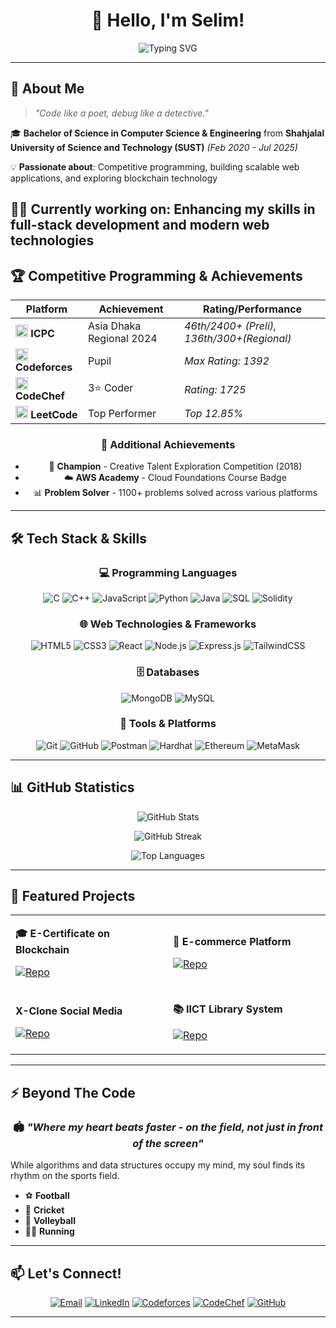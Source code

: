 <div align="center">

# 👋 Hello, I'm **Selim**! 

<img src="https://readme-typing-svg.demolab.com/?font=Fira+Code&size=28&duration=3000&pause=1000&color=36BCF7&center=true&vCenter=true&width=600&lines=CSE+Graduate+from+SUST;Competitive+Programmer;Full-Stack+Developer;Blockchain+Enthusiast" alt="Typing SVG" />

</div>

---

## 🚀 About Me

> *"Code like a poet, debug like a detective."*

🎓 **Bachelor of Science in Computer Science & Engineering** from **Shahjalal University of Science and Technology (SUST)** *(Feb 2020 - Jul 2025)*

💡 **Passionate about**: Competitive programming, building scalable web applications, and exploring blockchain technology

🧑‍💻 **Currently working on**: Enhancing my skills in full-stack development and modern web technologies
---

## 🏆 Competitive Programming & Achievements

<div align="center">

| Platform | Achievement | Rating/Performance |
|----------|-------------|-------------------|
| <img src="https://upload.wikimedia.org/wikipedia/commons/c/c6/ICPC_Foundation_logo.svg" width="20"/> **ICPC** | Asia Dhaka Regional 2024 | *46th/2400+ (Preli), 136th/300+(Regional)* |
| <img src="https://codeforces.org/s/0/apple-icon-114x114.png" width="20"/> **Codeforces** | Pupil | *Max Rating: 1392* |
| <img src="https://cdn.codechef.com/sites/all/themes/abessive/cc-logo.png" width="20"/> **CodeChef** | 3⭐ Coder | *Rating: 1725* |
| <img src="https://upload.wikimedia.org/wikipedia/commons/1/19/LeetCode_logo_black.png" width="20"/> **LeetCode** | Top Performer | *Top 12.85%* |

### 🏅 Additional Achievements
- 🥇 **Champion** - Creative Talent Exploration Competition (2018)
- ☁️ **AWS Academy** - Cloud Foundations Course Badge
- 📊 **Problem Solver** - 1100+ problems solved across various platforms

</div>

---

## 🛠️ Tech Stack & Skills

<div align="center">

### 💻 Programming Languages
![C](https://img.shields.io/badge/C-00599C?style=for-the-badge&logo=c&logoColor=white)
![C++](https://img.shields.io/badge/C++-00599C?style=for-the-badge&logo=c%2B%2B&logoColor=white)
![JavaScript](https://img.shields.io/badge/JavaScript-F7DF1E?style=for-the-badge&logo=javascript&logoColor=black)
![Python](https://img.shields.io/badge/Python-3776AB?style=for-the-badge&logo=python&logoColor=white)
![Java](https://img.shields.io/badge/Java-ED8B00?style=for-the-badge&logo=openjdk&logoColor=white)
![SQL](https://img.shields.io/badge/SQL-4479A1?style=for-the-badge&logo=postgresql&logoColor=white)
![Solidity](https://img.shields.io/badge/Solidity-363636?style=for-the-badge&logo=solidity&logoColor=white)

### 🌐 Web Technologies & Frameworks
![HTML5](https://img.shields.io/badge/HTML5-E34F26?style=for-the-badge&logo=html5&logoColor=white)
![CSS3](https://img.shields.io/badge/CSS3-1572B6?style=for-the-badge&logo=css3&logoColor=white)
![React](https://img.shields.io/badge/React-20232A?style=for-the-badge&logo=react&logoColor=61DAFB)
![Node.js](https://img.shields.io/badge/Node.js-43853D?style=for-the-badge&logo=node.js&logoColor=white)
![Express.js](https://img.shields.io/badge/Express.js-404D59?style=for-the-badge&logo=express&logoColor=white)
![TailwindCSS](https://img.shields.io/badge/Tailwind_CSS-38B2AC?style=for-the-badge&logo=tailwind-css&logoColor=white)

### 🗄️ Databases
![MongoDB](https://img.shields.io/badge/MongoDB-4EA94B?style=for-the-badge&logo=mongodb&logoColor=white)
![MySQL](https://img.shields.io/badge/MySQL-005C84?style=for-the-badge&logo=mysql&logoColor=white)

### 🔧 Tools & Platforms
![Git](https://img.shields.io/badge/Git-F05032?style=for-the-badge&logo=git&logoColor=white)
![GitHub](https://img.shields.io/badge/GitHub-100000?style=for-the-badge&logo=github&logoColor=white)
![Postman](https://img.shields.io/badge/Postman-FF6C37?style=for-the-badge&logo=postman&logoColor=white)
![Hardhat](https://img.shields.io/badge/Hardhat-FFF04D?style=for-the-badge&logo=ethereum&logoColor=black)
![Ethereum](https://img.shields.io/badge/Ethereum-3C3C3D?style=for-the-badge&logo=Ethereum&logoColor=white)
![MetaMask](https://img.shields.io/badge/MetaMask-F6851B?style=for-the-badge&logo=metamask&logoColor=white)

</div>

---

## 📊 GitHub Statistics

<div align="center">
  
![GitHub Stats](https://github-readme-stats.vercel.app/api?username=whiteblueskyss&show_icons=true&theme=tokyonight&hide_border=true&count_private=true)

![GitHub Streak](https://github-readme-streak-stats.herokuapp.com/?user=whiteblueskyss&theme=tokyonight&hide_border=true)

![Top Languages](https://github-readme-stats.vercel.app/api/top-langs/?username=whiteblueskyss&layout=compact&theme=tokyonight&hide_border=true)

</div>

---

## 🌟 Featured Projects

<div align="center">

<table>
<tr>
<td width="50%">

**🎓 E-Certificate on Blockchain**

[![Repo](https://github-readme-stats.vercel.app/api/pin/?username=whiteblueskyss&repo=E-Certificate-on-Ethereum-Blockchain&theme=tokyonight&hide_border=true&description_lines_count=3)](https://github.com/whiteblueskyss/E-Certificate-on-Ethereum-Blockchain)
<!-- 
*Blockchain-based certificate verification with NFTs, QR codes, and role-based access using Solidity & React.*
-->

</td>
<td width="50%">

**🛒 E-commerce Platform**

[![Repo](https://github-readme-stats.vercel.app/api/pin/?username=whiteblueskyss&repo=E-commerce-Site&theme=tokyonight&hide_border=true&description_lines_count=3)](https://github.com/whiteblueskyss/E-commerce-Site)

<!-- 
*Full-stack e-commerce site with authentication, cart, payment integration using MERN stack & Stripe.*
-->

</td>
</tr>
<tr>
<td width="50%">

**X-Clone Social Media**

[![Repo](https://github-readme-stats.vercel.app/api/pin/?username=whiteblueskyss&repo=x-clone&theme=tokyonight&hide_border=true&description_lines_count=3)](https://github.com/whiteblueskyss/x-clone)
<!--
*Twitter-inspired platform with real-time posts, comments, likes using MERN stack & TailwindCSS.*
-->
</td>
<td width="50%">

**📚 IICT Library System**

[![Repo](https://github-readme-stats.vercel.app/api/pin/?username=whiteblueskyss&repo=IICTLibrary&theme=tokyonight&hide_border=true&description_lines_count=3)](https://github.com/whiteblueskyss/IICTLibrary)

<!-- 
*Library management system with book search, borrowing history using PHP, MySQL & JavaScript.*
-->
</td>
</tr>
</table>

</div>

---

## ⚡ Beyond The Code

<div align="center">

### 🏟️ *"Where my heart beats faster - on the field, not just in front of the screen"*

</div>

While algorithms and data structures occupy my mind, my soul finds its rhythm on the sports field.

- ⚽ **Football** 
- 🏏 **Cricket** 
- 🏐 **Volleyball** 
- 🏃‍♂️ **Running**
  
<!--*Fun fact: I probably spend more time analyzing team formations than system architecture, but both require the same strategic mindset and love for optimization!*
-->
---

## 📫 Let's Connect!

<div align="center">

[![Email](https://img.shields.io/badge/Email-D14836?style=for-the-badge&logo=gmail&logoColor=white)](mailto:selim.chy50@gmail.com)
[![LinkedIn](https://img.shields.io/badge/LinkedIn-0077B5?style=for-the-badge&logo=linkedin&logoColor=white)](https://www.linkedin.com/in/whiteblueskyss)
[![Codeforces](https://img.shields.io/badge/Codeforces-1F8ACB?style=for-the-badge&logo=codeforces&logoColor=white)](https://codeforces.com/profile/whiteblueskyss)
[![CodeChef](https://img.shields.io/badge/CodeChef-5B4638?style=for-the-badge&logo=codechef&logoColor=white)](https://www.codechef.com/users/whiteblueskyss)
[![GitHub](https://img.shields.io/badge/GitHub-100000?style=for-the-badge&logo=github&logoColor=white)](https://github.com/whiteblueskyss)

</div>

---
<!-- 

<div align="center">

### 🌟 *"Turning ideas into code, one commit at a time!"* 🌟

![Profile Views](https://komarev.com/ghpvc/?username=whiteblueskyss&color=blueviolet&style=for-the-badge)
[![GitHub followers](https://img.shields.io/github/followers/whiteblueskyss?label=Follow&style=for-the-badge&color=blue)](https://github.com/whiteblueskyss)

</div>
-->
